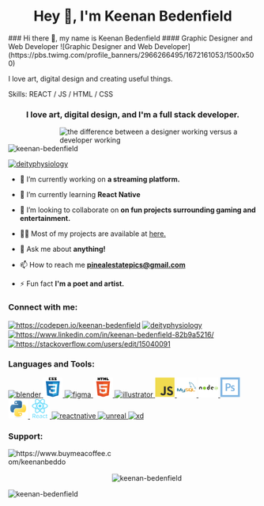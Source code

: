 <h1 align="center">Hey 👋, I'm Keenan Bedenfield</h1>
### Hi there 👋, my name is Keenan Bedenfield
#### Graphic Designer and Web Developer
![Graphic Designer and Web Developer](https://pbs.twimg.com/profile_banners/2966266495/1672161053/1500x500)

I love art, digital design and creating useful things.

Skills: REACT / JS / HTML / CSS

<h3 align="center">I love art, digital design, and I'm a full stack developer.</h3>
<img align="right" alt="the difference between a designer working versus a developer working" width="400" src="https://media1.giphy.com/media/9LQHvkbIzTSLe/giphy.gif">

<p align="left"> <img src="https://komarev.com/ghpvc/?username=keenan-bedenfield&label=Profile%20views&color=0e75b6&style=flat" alt="keenan-bedenfield" /> </p>

<p align="left"> <a href="https://twitter.com/deityphysiology" target="blank"><img src="https://img.shields.io/twitter/follow/deityphysiology?logo=twitter&style=for-the-badge" alt="deityphysiology" /></a> </p>

- 🔭 I’m currently working on **a streaming platform.**

- 🌱 I’m currently learning **React Native**

- 👯 I’m looking to collaborate on **on fun projects surrounding gaming and entertainment.**

- 👨‍💻 Most of my projects are available at [here.](here.)

- 💬 Ask me about **anything!**

- 📫 How to reach me **pinealestatepics@gmail.com**

- ⚡ Fun fact **I'm a poet and artist.**

<h3 align="left">Connect with me:</h3>
<p align="left">
<a href="https://codepen.io/https://codepen.io/keenan-bedenfield" target="blank"><img align="center" src="https://raw.githubusercontent.com/rahuldkjain/github-profile-readme-generator/master/src/images/icons/Social/codepen.svg" alt="https://codepen.io/keenan-bedenfield" height="30" width="40" /></a>
<a href="https://twitter.com/deityphysiology" target="blank"><img align="center" src="https://raw.githubusercontent.com/rahuldkjain/github-profile-readme-generator/master/src/images/icons/Social/twitter.svg" alt="deityphysiology" height="30" width="40" /></a>
<a href="https://linkedin.com/in/https://www.linkedin.com/in/keenan-bedenfield-82b9a5216/" target="blank"><img align="center" src="https://raw.githubusercontent.com/rahuldkjain/github-profile-readme-generator/master/src/images/icons/Social/linked-in-alt.svg" alt="https://www.linkedin.com/in/keenan-bedenfield-82b9a5216/" height="30" width="40" /></a>
<a href="https://stackoverflow.com/users/https://stackoverflow.com/users/edit/15040091" target="blank"><img align="center" src="https://raw.githubusercontent.com/rahuldkjain/github-profile-readme-generator/master/src/images/icons/Social/stack-overflow.svg" alt="https://stackoverflow.com/users/edit/15040091" height="30" width="40" /></a>
</p>

<h3 align="left">Languages and Tools:</h3>
<p align="left"> <a href="https://www.blender.org/" target="_blank" rel="noreferrer"> <img src="https://download.blender.org/branding/community/blender_community_badge_white.svg" alt="blender" width="40" height="40"/> </a> <a href="https://www.w3schools.com/css/" target="_blank" rel="noreferrer"> <img src="https://raw.githubusercontent.com/devicons/devicon/master/icons/css3/css3-original-wordmark.svg" alt="css3" width="40" height="40"/> </a> <a href="https://www.figma.com/" target="_blank" rel="noreferrer"> <img src="https://www.vectorlogo.zone/logos/figma/figma-icon.svg" alt="figma" width="40" height="40"/> </a> <a href="https://www.w3.org/html/" target="_blank" rel="noreferrer"> <img src="https://raw.githubusercontent.com/devicons/devicon/master/icons/html5/html5-original-wordmark.svg" alt="html5" width="40" height="40"/> </a> <a href="https://www.adobe.com/in/products/illustrator.html" target="_blank" rel="noreferrer"> <img src="https://www.vectorlogo.zone/logos/adobe_illustrator/adobe_illustrator-icon.svg" alt="illustrator" width="40" height="40"/> </a> <a href="https://developer.mozilla.org/en-US/docs/Web/JavaScript" target="_blank" rel="noreferrer"> <img src="https://raw.githubusercontent.com/devicons/devicon/master/icons/javascript/javascript-original.svg" alt="javascript" width="40" height="40"/> </a> <a href="https://www.mysql.com/" target="_blank" rel="noreferrer"> <img src="https://raw.githubusercontent.com/devicons/devicon/master/icons/mysql/mysql-original-wordmark.svg" alt="mysql" width="40" height="40"/> </a> <a href="https://nodejs.org" target="_blank" rel="noreferrer"> <img src="https://raw.githubusercontent.com/devicons/devicon/master/icons/nodejs/nodejs-original-wordmark.svg" alt="nodejs" width="40" height="40"/> </a> <a href="https://www.photoshop.com/en" target="_blank" rel="noreferrer"> <img src="https://raw.githubusercontent.com/devicons/devicon/master/icons/photoshop/photoshop-line.svg" alt="photoshop" width="40" height="40"/> </a> <a href="https://www.python.org" target="_blank" rel="noreferrer"> <img src="https://raw.githubusercontent.com/devicons/devicon/master/icons/python/python-original.svg" alt="python" width="40" height="40"/> </a> <a href="https://reactjs.org/" target="_blank" rel="noreferrer"> <img src="https://raw.githubusercontent.com/devicons/devicon/master/icons/react/react-original-wordmark.svg" alt="react" width="40" height="40"/> </a> <a href="https://reactnative.dev/" target="_blank" rel="noreferrer"> <img src="https://reactnative.dev/img/header_logo.svg" alt="reactnative" width="40" height="40"/> </a> <a href="https://unrealengine.com/" target="_blank" rel="noreferrer"> <img src="https://raw.githubusercontent.com/kenangundogan/fontisto/036b7eca71aab1bef8e6a0518f7329f13ed62f6b/icons/svg/brand/unreal-engine.svg" alt="unreal" width="40" height="40"/> </a> <a href="https://www.adobe.com/products/xd.html" target="_blank" rel="noreferrer"> <img src="https://cdn.worldvectorlogo.com/logos/adobe-xd.svg" alt="xd" width="40" height="40"/> </a> </p>

<h3 align="left">Support:</h3>
<p><a href="https://www.buymeacoffee.com/https://www.buymeacoffee.com/keenanbeddo"> <img align="left" src="https://cdn.buymeacoffee.com/buttons/v2/default-yellow.png" height="50" width="210" alt="https://www.buymeacoffee.com/keenanbeddo" /></a></p><br><br>

<p><img align="center" src="https://github-readme-stats.vercel.app/api/top-langs?username=keenan-bedenfield&show_icons=true&locale=en&layout=compact" alt="keenan-bedenfield" /></p>

<p><img align="center" src="https://github-readme-streak-stats.herokuapp.com/?user=keenan-bedenfield&" alt="keenan-bedenfield" /></p>
